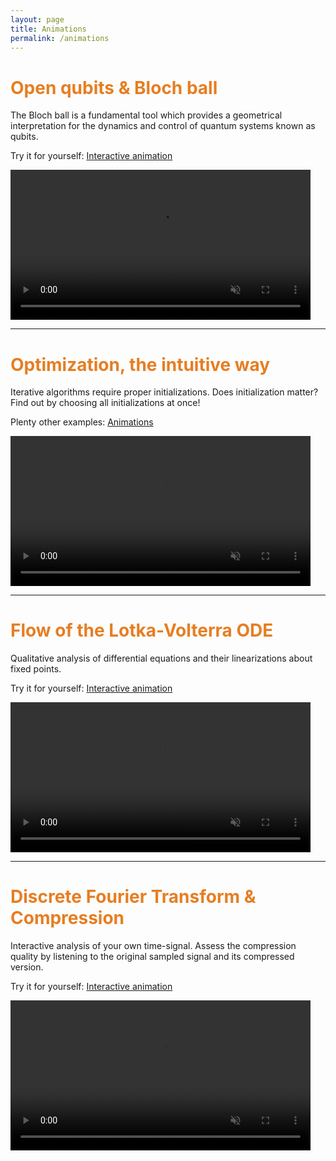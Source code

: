 ```yaml
---
layout: page
title: Animations
permalink: /animations
---
```


# <span style="color:#e67e22"> Open qubits & Bloch ball </span>
The Bloch ball is a fundamental tool which provides a geometrical interpretation for the dynamics and control of quantum systems known as qubits. 

Try it for yourself: [Interactive animation](https://github.com/killianlutz/BlochBallAnim.jl)

<video 
    src="https://github.com/killianlutz/killianlutz.github.io/assets/152091888/9ea576f4-d05d-4554-84d3-c0a665ef8fc5" 
    controls="controls" muted="muted" class="d-block rounded-bottom-2 border-top width-fit" style="height:240px">
</video>

---

# <span style="color:#e67e22"> Optimization, the intuitive way </span>
Iterative algorithms require proper initializations. Does initialization matter? Find out by choosing all initializations at once! 

Plenty other examples: [Animations](https://github.com/killianlutz/IntuitiveOptimization)

<video 
    src="https://github.com/killianlutz/killianlutz.github.io/assets/152091888/74b54c95-e8e4-46a5-85c0-c19b6790cc87" 
    controls="controls" muted="muted" class="d-block rounded-bottom-2 border-top width-fit" style="height:240px">
</video>

--- 
# <span style="color:#e67e22"> Flow of the Lotka-Volterra ODE </span>
Qualitative analysis of differential equations and their linearizations about fixed points. 

Try it for yourself: [Interactive animation](https://github.com/killianlutz/LVDemo.jl)

<video 
    src="https://github.com/killianlutz/killianlutz.github.io/assets/152091888/3ae90cd5-3e1a-470b-9273-efc3d2118514" 
    controls="controls" muted="muted" class="d-block rounded-bottom-2 border-top width-fit" style="height:240px">
</video>

--- 
# <span style="color:#e67e22"> Discrete Fourier Transform & Compression </span>
Interactive analysis of your own time-signal. Assess the compression quality by listening to the original sampled signal and its compressed version.

Try it for yourself: [Interactive animation](https://github.com/killianlutz/DFTDemo1D)

<video 
    src="https://github.com/killianlutz/DFTDemo1D/assets/152091888/49b085f1-35e2-42f3-b3eb-05aec48f37e8" 
    controls="controls" muted="muted" class="d-block rounded-bottom-2 border-top width-fit" style="height:240px">
</video>


